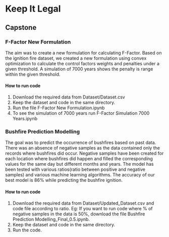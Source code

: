 # Keep It Legal 
## Capstone


### F-Factor New Formulation 

  The aim was to create a new formulation for calculating F-Factor.  Based on the ignition fire dataset, we created a new formulation using convex optimization to calculate the control factors weights and penalties under a given threshold. A simulation of 7000 years shows the penalty is range within the given threshold. 

  #### How to run code
  1. Download the required data from Dataset/Dataset.csv
  2. Keep the dataset and code in the same directory.
  3. Run the file F-Factor New Formulation.ipynb
  4. To see the simulation of 7000 years run F-Factor Simulation 7000 Years.ipynb
### Bushfire Prediction Modelling
  
  The goal was to predict the occurrence of bushfires based on past data. There was an absence of negative samples as the data contained only the records where bushfires did occur. Negative samples have been created for each location where bushfires did happen and filled the corresponding values for the same day but different months and years. The model has been tested with various ratios(ratio between positive and negative samples) and various machine learning algorithms. The accuracy of our best model is 86% while predicting the bushfire ignition. 
  
  #### How to run code
  1. Download the required data from Dataset/Updated_Dataset.csv and code file according to ratio. Eg: If you want to run code where % of negative samples in the data is 50%, download the file Bushfire Prediction Modelling_Final_0.5.ipynb.
  2. Keep the dataset and code in the same directory.
  3. Run the code.
